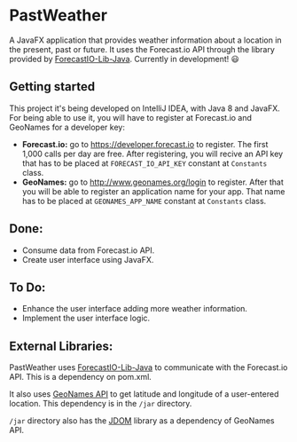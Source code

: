 # PastWeather
A JavaFX application that provides weather information about a location in the present, past or future. It uses the Forecast.io API through the library provided by [ForecastIO-Lib-Java](https://github.com/dvdme/forecastio-lib-java).
Currently in development! :smiley:
 
## Getting started
This project it's being developed on IntelliJ IDEA, with Java 8 and JavaFX.
For being able to use it, you will have to register at Forecast.io and GeoNames for a developer key:
- **Forecast.io:** go to https://developer.forecast.io to register. The first 1,000 calls per day are free. After registering, you will recive an API key that has to be placed at `FORECAST_IO_API_KEY` constant at `Constants` class.
- **GeoNames:** go to http://www.geonames.org/login to register. After that you will be able to register an application name for your app. That name has to be placed at `GEONAMES_APP_NAME` constant at `Constants` class. 
 
## Done:
- Consume data from Forecast.io API.
- Create user interface using JavaFX.
 
## To Do:
- Enhance the user interface adding more weather information.
- Implement the user interface logic.
 
## External Libraries:
PastWeather uses [ForecastIO-Lib-Java](https://github.com/dvdme/forecastio-lib-java) to communicate with the Forecast.io API. This is a dependency on pom.xml.

It also uses [GeoNames API](http://www.geonames.org/about.html) to get latitude and longitude of a user-entered location. This dependency is in the `/jar` directory.

`/jar` directory also has the [JDOM](http://www.jdom.org) library as a dependency of GeoNames API.
